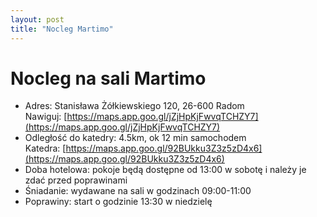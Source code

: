 ```yaml
---
layout: post
title: "Nocleg Martimo"
---
```


# Nocleg na sali Martimo

* Adres: Stanisława Żółkiewskiego 120, 26-600 Radom\
Nawiguj: [https://maps.app.goo.gl/jZjHpKjFwvqTCHZY7](https://maps.app.goo.gl/jZjHpKjFwvqTCHZY7)
* Odległość do katedry: 4.5km, ok 12 min samochodem\
Katedra: [https://maps.app.goo.gl/92BUkku3Z3z5zD4x6](https://maps.app.goo.gl/92BUkku3Z3z5zD4x6)
* Doba hotelowa: pokoje będą dostępne od 13:00 w sobotę i należy je zdać przed poprawinami
* Śniadanie: wydawane na sali w godzinach 09:00-11:00
* Poprawiny: start o godzinie 13:30 w niedzielę
